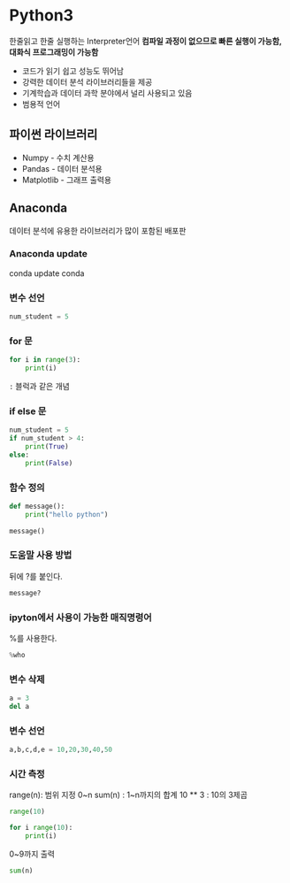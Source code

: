 # Python3
한줄읽고 한줄 실행하는 Interpreter언어
**컴파일  과정이 없으므로 빠른 실행이 가능함, 대화식 프로그래밍이 가능함**

- 코드가 읽기 쉽고 성능도 뛰어남
- 강력한 데이터 분석 라이브러리들을 제공
- 기계학습과 데이터 과학 분야에서 널리 사용되고 있음 
- 범용적 언어 


## 파이썬 라이브러리
- Numpy - 수치 계산용
- Pandas - 데이터 분석용
- Matplotlib - 그래프 출력용

## Anaconda 
데이터 분석에 유용한 라이브러리가 많이 포함된 배포판 

### Anaconda update 
conda update conda

### 변수 선언 
```python
num_student = 5
```

### for 문 
```python
for i in range(3):
    print(i)
```

`:` 블럭과 같은 개념 

### if else 문
```python
num_student = 5
if num_student > 4:
    print(True)
else: 
    print(False)
```

### 함수 정의 
```python
def message():
    print("hello python")
    
message()
```

### 도움말 사용 방법
뒤에 ?를 붙인다. 
```python
message? 
```

### ipyton에서 사용이 가능한 매직명령어 
%를 사용한다. 
```python
%who 
```

### 변수 삭제 
```python
a = 3
del a 
```

### 변수 선언 
```python
a,b,c,d,e = 10,20,30,40,50
```

### 시간 측정 
range(n): 범위 지정 0~n
sum(n) : 1~n까지의 합계
10 ** 3 : 10의 3제곱
```python
range(10) 
```
```python
for i range(10):
    print(i)
```
0~9까지 출력 

```python
sum(n)
```
